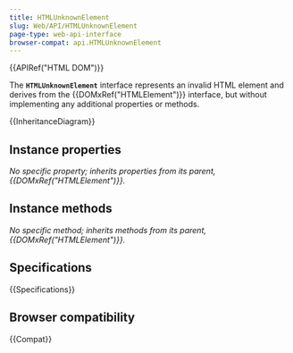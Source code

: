 ```yaml
---
title: HTMLUnknownElement
slug: Web/API/HTMLUnknownElement
page-type: web-api-interface
browser-compat: api.HTMLUnknownElement
---
```


{{APIRef("HTML DOM")}}

The **`HTMLUnknownElement`** interface represents an invalid HTML element and derives from the {{DOMxRef("HTMLElement")}} interface, but without implementing any additional properties or methods.

{{InheritanceDiagram}}

## Instance properties

_No specific property; inherits properties from its parent, {{DOMxRef("HTMLElement")}}._

## Instance methods

_No specific method; inherits methods from its parent, {{DOMxRef("HTMLElement")}}._

## Specifications

{{Specifications}}

## Browser compatibility

{{Compat}}
